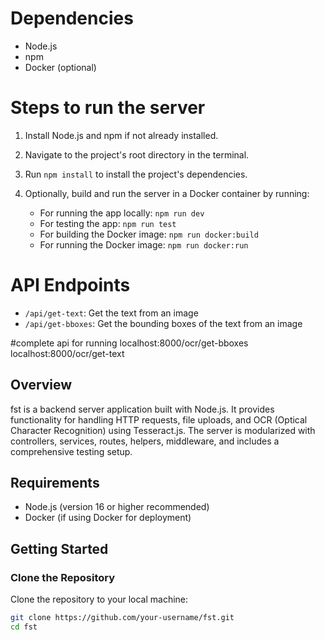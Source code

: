 # Dependencies
* Node.js
* npm
* Docker (optional)

# Steps to run the server
1. Install Node.js and npm if not already installed.
2. Navigate to the project's root directory in the terminal.
3. Run `npm install` to install the project's dependencies.
4. Optionally, build and run the server in a Docker container by running:
   
   - For running the app locally: `npm run dev`
   - For testing the app: `npm run test`
   - For building the Docker image: `npm run docker:build`
   - For running the Docker image: `npm run docker:run`

# API Endpoints
- `/api/get-text`: Get the text from an image
- `/api/get-bboxes`: Get the bounding boxes of the text from an image

#complete api for running
localhost:8000/ocr/get-bboxes
localhost:8000/ocr/get-text



## Overview

fst is a backend server application built with Node.js. It provides functionality for handling HTTP requests, file uploads, and OCR (Optical Character Recognition) using Tesseract.js. The server is modularized with controllers, services, routes, helpers, middleware, and includes a comprehensive testing setup.

## Requirements

- Node.js (version 16 or higher recommended)
- Docker (if using Docker for deployment)

## Getting Started

### Clone the Repository

Clone the repository to your local machine:

```bash
git clone https://github.com/your-username/fst.git
cd fst


